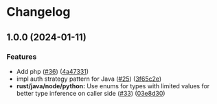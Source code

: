 # Changelog

## 1.0.0 (2024-01-11)


### Features

* Add php ([#36](https://github.com/flipt-io/flipt-server-sdks/issues/36)) ([4a47331](https://github.com/flipt-io/flipt-server-sdks/commit/4a47331b0da56e55f0e31b312cffbe0e10248229))
* impl auth strategy pattern for Java ([#25](https://github.com/flipt-io/flipt-server-sdks/issues/25)) ([3f65c2e](https://github.com/flipt-io/flipt-server-sdks/commit/3f65c2ecab54df3e400b761f9030e8e0666d9a4f))
* **rust/java/node/python:** Use enums for types with limited values for better type inference on caller side ([#33](https://github.com/flipt-io/flipt-server-sdks/issues/33)) ([03e8d30](https://github.com/flipt-io/flipt-server-sdks/commit/03e8d30f3421f48a5d320bed922b0a589c58aa59))
